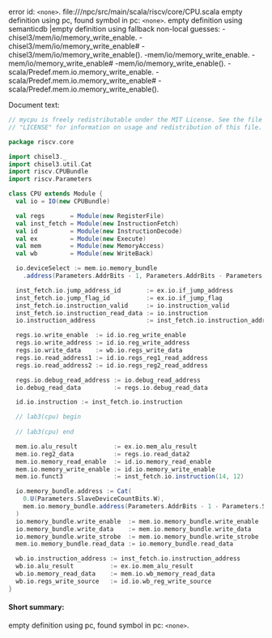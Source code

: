 error id: `<none>`.
file://<WORKSPACE>/npc/src/main/scala/riscv/core/CPU.scala
empty definition using pc, found symbol in pc: `<none>`.
empty definition using semanticdb
|empty definition using fallback
non-local guesses:
	 -chisel3/mem/io/memory_write_enable.
	 -chisel3/mem/io/memory_write_enable#
	 -chisel3/mem/io/memory_write_enable().
	 -mem/io/memory_write_enable.
	 -mem/io/memory_write_enable#
	 -mem/io/memory_write_enable().
	 -scala/Predef.mem.io.memory_write_enable.
	 -scala/Predef.mem.io.memory_write_enable#
	 -scala/Predef.mem.io.memory_write_enable().

Document text:

```scala
// mycpu is freely redistributable under the MIT License. See the file
// "LICENSE" for information on usage and redistribution of this file.

package riscv.core

import chisel3._
import chisel3.util.Cat
import riscv.CPUBundle
import riscv.Parameters

class CPU extends Module {
  val io = IO(new CPUBundle)

  val regs       = Module(new RegisterFile)
  val inst_fetch = Module(new InstructionFetch)
  val id         = Module(new InstructionDecode)
  val ex         = Module(new Execute)
  val mem        = Module(new MemoryAccess)
  val wb         = Module(new WriteBack)

  io.deviceSelect := mem.io.memory_bundle
    .address(Parameters.AddrBits - 1, Parameters.AddrBits - Parameters.SlaveDeviceCountBits)

  inst_fetch.io.jump_address_id       := ex.io.if_jump_address
  inst_fetch.io.jump_flag_id          := ex.io.if_jump_flag
  inst_fetch.io.instruction_valid     := io.instruction_valid
  inst_fetch.io.instruction_read_data := io.instruction
  io.instruction_address              := inst_fetch.io.instruction_address

  regs.io.write_enable  := id.io.reg_write_enable
  regs.io.write_address := id.io.reg_write_address
  regs.io.write_data    := wb.io.regs_write_data
  regs.io.read_address1 := id.io.regs_reg1_read_address
  regs.io.read_address2 := id.io.regs_reg2_read_address

  regs.io.debug_read_address := io.debug_read_address
  io.debug_read_data         := regs.io.debug_read_data

  id.io.instruction := inst_fetch.io.instruction

  // lab3(cpu) begin
  
  // lab3(cpu) end

  mem.io.alu_result          := ex.io.mem_alu_result
  mem.io.reg2_data           := regs.io.read_data2
  mem.io.memory_read_enable  := id.io.memory_read_enable
  mem.io.memory_write_enable := id.io.memory_write_enable
  mem.io.funct3              := inst_fetch.io.instruction(14, 12)

  io.memory_bundle.address := Cat(
    0.U(Parameters.SlaveDeviceCountBits.W),
    mem.io.memory_bundle.address(Parameters.AddrBits - 1 - Parameters.SlaveDeviceCountBits, 0)
  )
  io.memory_bundle.write_enable  := mem.io.memory_bundle.write_enable
  io.memory_bundle.write_data    := mem.io.memory_bundle.write_data
  io.memory_bundle.write_strobe  := mem.io.memory_bundle.write_strobe
  mem.io.memory_bundle.read_data := io.memory_bundle.read_data

  wb.io.instruction_address := inst_fetch.io.instruction_address
  wb.io.alu_result          := ex.io.mem_alu_result
  wb.io.memory_read_data    := mem.io.wb_memory_read_data
  wb.io.regs_write_source   := id.io.wb_reg_write_source
}
```

#### Short summary: 

empty definition using pc, found symbol in pc: `<none>`.